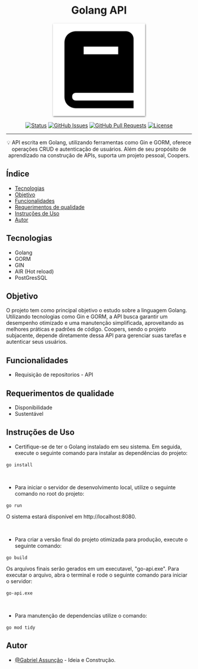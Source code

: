 <!-- TITLE -->
<h1 align="center" color="black">Golang API</h1>

<!-- THUMB -->
<p align="center">
        <img src="./doc_thumb.png" width="250px" style="box-shadow: 1px 2px 4px gray;" alt="Logo do Projeto" object-fit="cover">
</p>

<!-- STATUS -->
<div align="center">

[![Status](https://img.shields.io/badge/status-active-success.svg)]()
[![GitHub Issues](https://img.shields.io/github/issues/skGab/Go-API.svg)](https://github.com/skGab/Go-API/issues)
[![GitHub Pull Requests](https://img.shields.io/github/issues-pr/skGab/Go-API.svg)](https://github.com/skGab/Go-API/pulls)
[![License](https://img.shields.io/badge/license-MIT-blue.svg)](/LICENSE)

</div>

---

<!-- DESCRIPTION -->
<p align="center"> 
        💡
        API escrita em Golang, utilizando ferramentas como Gin e GORM, oferece operações CRUD e autenticação de usuários. Além de seu propósito de aprendizado na construção de APIs, suporta um projeto pessoal, Coopers.
  <br> 
</p>

<!-- INTRO -->

## Índice

- [Tecnologias](#tecnologies)
- [Objetivo](#goal)
- [Funcionalidades](#features)
- [Requerimentos de qualidade](#quality)
- [Instruções de Uso](#glossary)
- [Autor](#authors)

## Tecnologias <a name="tecnologies"></a>

- Golang
- GORM
- GIN
- AIR (Hot reload)
- PostGresSQL

## Objetivo <a name="goal"></a>

O projeto tem como principal objetivo o estudo sobre a linguagem Golang. Utilizando tecnologias como Gin e GORM, a API busca garantir um desempenho otimizado e uma manutenção simplificada, aproveitando as melhores práticas e padrões de código. Coopers, sendo o projeto subjacente, depende diretamente dessa API para gerenciar suas tarefas e autenticar seus usuários.

## Funcionalidades <a name="features"></a>

- Requisição de repositorios - API

## Requerimentos de qualidade <a name="quality"></a>

- Disponibilidade
- Sustentável

## Instruções de Uso <a name="glossary"></a>

- Certifique-se de ter o Golang instalado em seu sistema. Em seguida, execute o seguinte comando para instalar as dependências do projeto:

`go install`

<br>

- Para iniciar o servidor de desenvolvimento local, utilize o seguinte comando no root do projeto:

`go run`

O sistema estará disponível em http://localhost:8080.

<br>

- Para criar a versão final do projeto otimizada para produção, execute o seguinte comando:

`go build`

Os arquivos finais serão gerados em um executavel, "go-api.exe".
Para executar o arquivo, abra o terminal e rode o seguinte comando para iniciar o servidor:

`go-api.exe`

<br>

- Para manutenção de dependencias utilize o comando:

`go mod tidy`

## Autor <a name="authors"></a>

- [@Gabriel Assunção](https://github.com/skGab) - Ideia e Construção.
